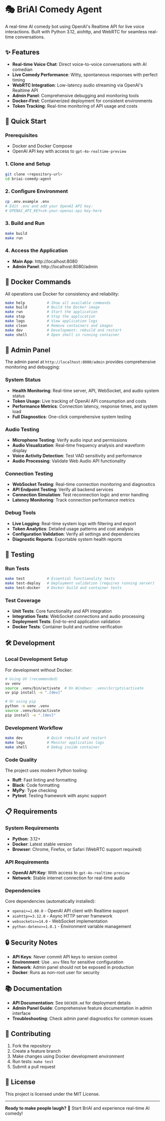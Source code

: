 # 🎭 BriAI Comedy Agent

A real-time AI comedy bot using OpenAI's Realtime API for live voice interactions. Built with Python 3.12, aiohttp, and WebRTC for seamless real-time conversations.

## ✨ Features

- **Real-time Voice Chat**: Direct voice-to-voice conversations with AI comedian
- **Live Comedy Performance**: Witty, spontaneous responses with perfect timing
- **WebRTC Integration**: Low-latency audio streaming via OpenAI's Realtime API
- **Admin Panel**: Comprehensive debugging and monitoring tools
- **Docker-First**: Containerized deployment for consistent environments
- **Token Tracking**: Real-time monitoring of API usage and costs

## 🚀 Quick Start

### Prerequisites
- Docker and Docker Compose
- OpenAI API key with access to `gpt-4o-realtime-preview`

### 1. Clone and Setup
```bash
git clone <repository-url>
cd briai-comedy-agent
```

### 2. Configure Environment
```bash
cp .env.example .env
# Edit .env and add your OpenAI API key:
# OPENAI_API_KEY=sk-your-openai-api-key-here
```

### 3. Build and Run
```bash
make build
make run
```

### 4. Access the Application
- **Main App**: http://localhost:8080
- **Admin Panel**: http://localhost:8080/admin

## 🐳 Docker Commands

All operations use Docker for consistency and reliability:

```bash
make help          # Show all available commands
make build         # Build the Docker image
make run           # Start the application
make stop          # Stop the application
make logs          # View application logs
make clean         # Remove containers and images
make dev           # Development: rebuild and restart
make shell         # Open shell in running container
```

## 🔧 Admin Panel

The admin panel at `http://localhost:8080/admin` provides comprehensive monitoring and debugging:

### System Status
- **Health Monitoring**: Real-time server, API, WebSocket, and audio system status
- **Token Usage**: Live tracking of OpenAI API consumption and costs
- **Performance Metrics**: Connection latency, response times, and system load
- **Full Diagnostics**: One-click comprehensive system testing

### Audio Testing
- **Microphone Testing**: Verify audio input and permissions
- **Audio Visualization**: Real-time frequency analysis and waveform display
- **Voice Activity Detection**: Test VAD sensitivity and performance
- **Audio Processing**: Validate Web Audio API functionality

### Connection Testing
- **WebSocket Testing**: Real-time connection monitoring and diagnostics
- **API Endpoint Testing**: Verify all backend services
- **Connection Simulation**: Test reconnection logic and error handling
- **Latency Monitoring**: Track connection performance metrics

### Debug Tools
- **Live Logging**: Real-time system logs with filtering and export
- **Token Analytics**: Detailed usage patterns and cost analysis
- **Configuration Validation**: Verify all settings and dependencies
- **Diagnostic Reports**: Exportable system health reports

## 🧪 Testing

### Run Tests
```bash
make test          # Essential functionality tests
make test-deploy   # Deployment validation (requires running server)
make test-docker   # Docker build and container tests
```

### Test Coverage
- **Unit Tests**: Core functionality and API integration
- **Integration Tests**: WebSocket connections and audio processing
- **Deployment Tests**: End-to-end application validation
- **Docker Tests**: Container build and runtime verification

## 🛠️ Development

### Local Development Setup
For development without Docker:

```bash
# Using UV (recommended)
uv venv
source .venv/bin/activate  # On Windows: .venv\Scripts\activate
uv pip install -e ".[dev]"

# Or using pip
python -m venv .venv
source .venv/bin/activate
pip install -e ".[dev]"
```

### Development Workflow
```bash
make dev           # Quick rebuild and restart
make logs          # Monitor application logs
make shell         # Debug inside container
```

### Code Quality
The project uses modern Python tooling:
- **Ruff**: Fast linting and formatting
- **Black**: Code formatting
- **MyPy**: Type checking
- **Pytest**: Testing framework with async support

## 📋 Requirements

### System Requirements
- **Python**: 3.12+
- **Docker**: Latest stable version
- **Browser**: Chrome, Firefox, or Safari (WebRTC support required)

### API Requirements
- **OpenAI API Key**: With access to `gpt-4o-realtime-preview`
- **Network**: Stable internet connection for real-time audio

### Dependencies
Core dependencies (automatically installed):
- `openai>=1.60.0` - OpenAI API client with Realtime support
- `aiohttp>=3.12.0` - Async HTTP server framework
- `websockets>=14.0` - WebSocket implementation
- `python-dotenv>=1.0.1` - Environment variable management

## 🔒 Security Notes

- **API Keys**: Never commit API keys to version control
- **Environment**: Use `.env` files for sensitive configuration
- **Network**: Admin panel should not be exposed in production
- **Docker**: Runs as non-root user for security

## 📚 Documentation

- **API Documentation**: See `DOCKER.md` for deployment details
- **Admin Panel Guide**: Comprehensive feature documentation in admin interface
- **Troubleshooting**: Check admin panel diagnostics for common issues

## 🤝 Contributing

1. Fork the repository
2. Create a feature branch
3. Make changes using Docker development environment
4. Run tests: `make test`
5. Submit a pull request

## 📄 License

This project is licensed under the MIT License.

---

**Ready to make people laugh?** 🎤 Start BriAI and experience real-time AI comedy!